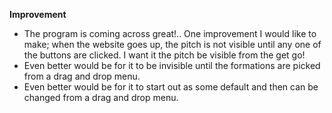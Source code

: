 **Improvement**
- The program is coming across great!.. One improvement I would like to make; when the website goes up, the pitch is not visible until any one of the buttons are clicked. I want it the pitch be visible from the get go! 
- Even better would be for it to be invisible until the formations are picked from a drag and drop menu.
- Even better would be for it to start out as some default and then can be changed from a drag and drop menu.
